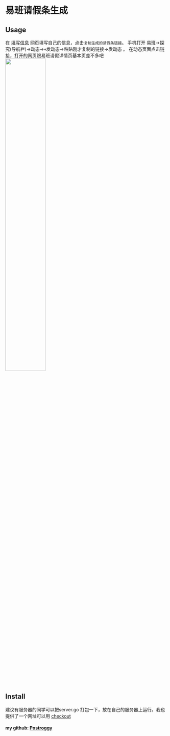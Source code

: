 # 易班请假条生成

## Usage

在 [填写信息](http://www.postroggy.top:8081/form) 网页填写自己的信息，点击`复制生成的请假条链接`。 手机打开 易班->探究(导航栏)->动态->`+`发动态->粘贴刚才复制的链接->发动态 。
在动态页面点击链接，打开的网页跟易班请假详情页基本页差不多吧
<img src="https://github.com/Postroggy/Fake_Leave_Request/blob/master/screenshot/example.jpg" height="50%" width="50%">

## Install

建议有服务器的同学可以把server.go 打包一下，放在自己的服务器上运行。我也提供了一个网址可以用
[checkout](http://www.postroggy.top:8081/form)

#### my github: [Postroggy](https://github.com/Postroggy)